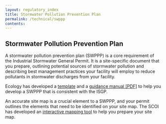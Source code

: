 ```yaml
---
layout: regulatory_index
title: Stormwater Pollution Prevention Plan
permalink: /technical/swppp
contents:
---
```


## Stormwater Pollution Prevention Plan

A stormwater pollution prevention plan (SWPPP) is a core requirement of the Industrial Stormwater General Permit. It is a site-specific document that you prepare, outlining potential sources of stormwater pollution and describing best management practices your facility will employ to reduce pollutants in stormwater discharges from your facility.

Ecology has developed a [template](https://ecology.wa.gov/Asset-Collections/Doc-Assets/Water-quality/Water-Quality-Permits/Industrial-Stormwater/Industrial-Stormwater-Pollution-Prevention-Plan-Te) and a [guidance manual [PDF]](https://fortress.wa.gov/ecy/publications/documents/0410030.pdf) to help you develop a SWPPP that is consistent with the ISGP.

An accurate site map is a crucial element to a SWPPP, and your permit outlines the elements that need to be identified on your site map. The SCOI has developed an [interactive mapping tool](https://wa-sw-ctr.maps.arcgis.com/apps/webappviewer/index.html?id=38162067e5d9447e84093add9389e25e) to help you prepare your site map.  

